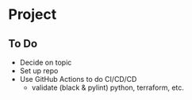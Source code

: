 # Project

## To Do

* Decide on topic
* Set up repo
* Use GitHub Actions to do CI/CD/CD
    * validate (black & pylint) python, terraform, etc.
